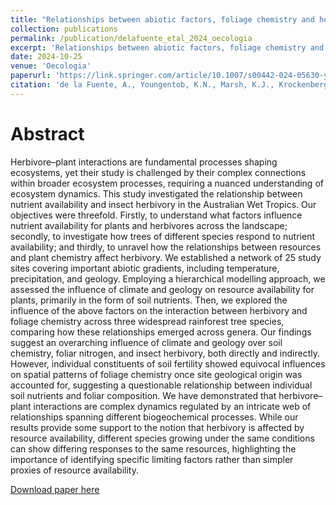 ```yaml
---
title: "Relationships between abiotic factors, foliage chemistry and herbivory in a tropical montane ecosystem"
collection: publications
permalink: /publication/delafuente_etal_2024_oecologia
excerpt: 'Relationships between abiotic factors, foliage chemistry and herbivory in a tropical montane ecosystem.'
date: 2024-10-25
venue: 'Oecologia'
paperurl: 'https://link.springer.com/article/10.1007/s00442-024-05630-y'
citation: 'de la Fuente, A., Youngentob, K.N., Marsh, K.J., Krockenberger, A.K., Williams, S.E. & Cernusak, L.A. (2024). &quot;Relationships between abiotic factors, foliage chemistry and herbivory in a tropical montane ecosystem.&quot; <i>Oecologia</i>.'
---
```

# Abstract

Herbivore–plant interactions are fundamental processes shaping ecosystems, yet their study is challenged by their complex connections within broader ecosystem processes, requiring a nuanced understanding of ecosystem dynamics. This study investigated the relationship between nutrient availability and insect herbivory in the Australian Wet Tropics. Our objectives were threefold. Firstly, to understand what factors influence nutrient availability for plants and herbivores across the landscape; secondly, to investigate how trees of different species respond to nutrient availability; and thirdly, to unravel how the relationships between resources and plant chemistry affect herbivory. We established a network of 25 study sites covering important abiotic gradients, including temperature, precipitation, and geology. Employing a hierarchical modelling approach, we assessed the influence of climate and geology on resource availability for plants, primarily in the form of soil nutrients. Then, we explored the influence of the above factors on the interaction between herbivory and foliage chemistry across three widespread rainforest tree species, comparing how these relationships emerged across genera. Our findings suggest an overarching influence of climate and geology over soil chemistry, foliar nitrogen, and insect herbivory, both directly and indirectly. However, individual constituents of soil fertility showed equivocal influences on spatial patterns of foliage chemistry once site geological origin was accounted for, suggesting a questionable relationship between individual soil nutrients and foliar composition. We have demonstrated that herbivore–plant interactions are complex dynamics regulated by an intricate web of relationships spanning different biogeochemical processes. While our results provide some support to the notion that herbivory is affected by resource availability, different species growing under the same conditions can show differing responses to the same resources, highlighting the importance of identifying specific limiting factors rather than simpler proxies of resource availability.

[Download paper here](https://github.com/AlejandroFuentePinero/alejandrofuentepinero.github.io/blob/master/files/delafuente_etal_2024_oecologia.pdf)
